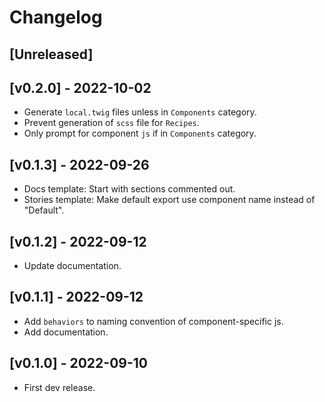 # Changelog

## [Unreleased]

## [v0.2.0] - 2022-10-02

- Generate `local.twig` files unless in `Components` category.
- Prevent generation of `scss` file for `Recipes`.
- Only prompt for component `js` if in `Components` category.

## [v0.1.3] - 2022-09-26

- Docs template: Start with sections commented out.
- Stories template: Make default export use component name instead of "Default".

## [v0.1.2] - 2022-09-12

- Update documentation.

## [v0.1.1] - 2022-09-12

- Add `behaviors` to naming convention of component-specific js.
- Add documentation.

## [v0.1.0] - 2022-09-10

- First dev release.

